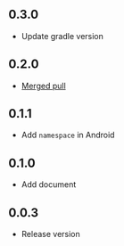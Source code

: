 ## 0.3.0

* Update gradle version

## 0.2.0

* [Merged pull](https://github.com/Wayaer/fl_shared_link/pull/2#issue-2333998538)

## 0.1.1

* Add `namespace` in Android

## 0.1.0

* Add document

## 0.0.3

* Release version
